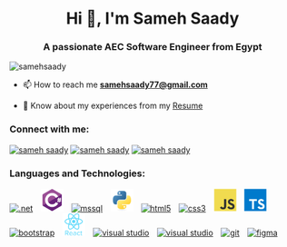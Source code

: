 <h1 align="center">Hi 👋, I'm Sameh Saady</h1>
<h3 align="center">A passionate AEC Software Engineer from Egypt</h3>

<p align="left"> <img src="https://komarev.com/ghpvc/?username=samehsaady&label=Profile%20views&color=0e75b6&style=flat" alt="samehsaady" /> </p>

- 📫 How to reach me **samehsaady77@gmail.com**

- 📄 Know about my experiences from my [Resume](https://drive.google.com/file/d/1RwyqTB7Lw7Bs40Po-cQkiNz83O5vbuij/view?usp=sharing)

<h3 align="left">Connect with me:</h3>
<p align="left">
    <!-- LinkedIn -->
    <a href="https://www.linkedin.com/in/sameh-saady-7580551a8/" target="blank">
        <img align="center" src="https://raw.githubusercontent.com/rahuldkjain/github-profile-readme-generator/master/src/images/icons/Social/linked-in-alt.svg" alt="sameh saady" height="30" width="40" /></a>
    <!-- Facebook -->
    <a href="https://www.facebook.com/samehsaady97/" target="blank">
        <img align="center" src="https://raw.githubusercontent.com/rahuldkjain/github-profile-readme-generator/master/src/images/icons/Social/facebook.svg" alt="sameh saady" height="30" width="40" /></a>
    <!-- Behance -->
    <a href="https://www.behance.net/samehsaady" target="blank">
        <img align="center" src="https://raw.githubusercontent.com/rahuldkjain/github-profile-readme-generator/master/src/images/icons/Social/behance.svg" alt="sameh saady" height="30" width="40" /></a>
</p>

<h3 align="left">Languages and Technologies:</h3>
<p align="left">
    <!-- .NET -->
    <a href="https://dotnet.microsoft.com/en-us/" target="_blank" rel="noreferrer">
        <img src="https://upload.wikimedia.org/wikipedia/commons/thumb/7/7d/Microsoft_.NET_logo.svg/1200px-Microsoft_.NET_logo.svg.png" alt=".net" height="40" width="40"/></a>
    <img width="6" />
    <!-- C# -->
    <a href="https://www.w3schools.com/cs/" target="_blank" rel="noreferrer">
        <img src="https://raw.githubusercontent.com/devicons/devicon/master/icons/csharp/csharp-original.svg" alt="csharp" height="40" width="40"/></a>
    <img width="6" />
    <!-- SQL Server -->
    <a href="https://www.microsoft.com/en-us/sql-server" target="_blank" rel="noreferrer">
        <img src="https://www.svgrepo.com/show/303229/microsoft-sql-server-logo.svg" alt="mssql" height="40" width="40"/></a>
    <img width="6" />
    <!-- Python -->
    <a href="https://www.python.org" target="_blank" rel="noreferrer">
        <img src="https://raw.githubusercontent.com/devicons/devicon/master/icons/python/python-original.svg" alt="python" height="40" width="40"/></a>
    <img width="6" />
    <!-- HTML5 -->
    <a href="https://www.w3.org/html/" target="_blank" rel="noreferrer">
        <img src="https://cdn.jsdelivr.net/gh/devicons/devicon/icons/html5/html5-original.svg" alt="html5" height="40" width="40"/></a>
    <img width="6" />
    <!-- CSS3 -->
    <a href="https://www.w3schools.com/css/" target="_blank" rel="noreferrer">
        <img src="https://cdn.jsdelivr.net/gh/devicons/devicon/icons/css3/css3-original.svg" alt="css3" height="40" width="40"/></a>
    <img width="6" />
    <!-- Javascript -->
    <a href="https://developer.mozilla.org/en-US/docs/Web/JavaScript" target="_blank" rel="noreferrer">
        <img src="https://raw.githubusercontent.com/devicons/devicon/master/icons/javascript/javascript-original.svg" alt="javascript" height="40" width="40"/></a>
    <img width="6" />
    <!-- Typescript -->
    <a href="https://www.typescriptlang.org/" target="_blank" rel="noreferrer">
        <img src="https://raw.githubusercontent.com/devicons/devicon/master/icons/typescript/typescript-original.svg" alt="typescript" height="40" width="40"/></a>
    <img width="6" />
    <!-- Bootstrap -->
    <a href="https://getbootstrap.com" target="_blank" rel="noreferrer">
        <img src="https://cdn.jsdelivr.net/gh/devicons/devicon/icons/bootstrap/bootstrap-original.svg" alt="bootstrap" height="40" width="40"/></a>
    <img width="6" />
    <!-- React -->
    <a href="https://reactjs.org/" target="_blank" rel="noreferrer">
        <img src="https://raw.githubusercontent.com/devicons/devicon/master/icons/react/react-original-wordmark.svg" alt="react" height="40" width="40"/></a>
    <img width="6" />
    <!-- Visual Studio -->
    <a href="https://visualstudio.microsoft.com/" target="_blank" rel="noreferrer">
        <img src="https://upload.wikimedia.org/wikipedia/commons/thumb/2/2c/Visual_Studio_Icon_2022.svg/1200px-Visual_Studio_Icon_2022.svg.png" alt="visual studio" height="40" width="40"/></a>
    <img width="6" />
    <!-- Visual Studio Code -->
    <a href="https://code.visualstudio.com/" target="_blank" rel="noreferrer">
        <img src="https://cdn.jsdelivr.net/gh/devicons/devicon/icons/vscode/vscode-original.svg" alt="visual studio" height="40" width="40"/></a>
    <img width="6" />
    <!-- Git -->
    <a href="https://git-scm.com/" target="_blank" rel="noreferrer">
        <img src="https://www.vectorlogo.zone/logos/git-scm/git-scm-icon.svg" alt="git" height="40" width="40"/></a>
    <img width="6" />
    <!-- Figma -->
    <a href="https://www.figma.com/" target="_blank" rel="noreferrer">
        <img src="https://www.vectorlogo.zone/logos/figma/figma-icon.svg" alt="figma" height="40" width="40"/></a>
</p>

<!-- <p><img align="left" src="https://github-readme-stats.vercel.app/api/top-langs?username=samehsaady&show_icons=true&locale=en&layout=compact" alt="samehsaady" /></p>

<p>&nbsp;<img align="center" src="https://github-readme-stats.vercel.app/api?username=samehsaady&show_icons=true&locale=en" alt="samehsaady" /></p>

<p><img align="center" src="https://github-readme-streak-stats.herokuapp.com/?user=samehsaady&" alt="samehsaady" /></p> -->
